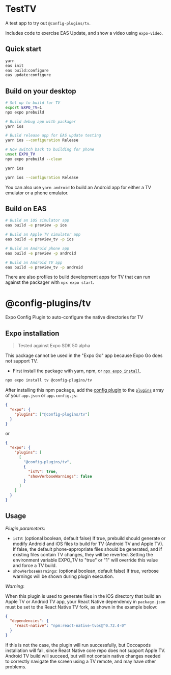# TestTV

A test app to try out `@config-plugins/tv`.

Includes code to exercise EAS Update, and show a video using `expo-video`.

## Quick start

```sh
yarn
eas init
eas build:configure
eas update:configure
```
## Build on your desktop

```sh
# Set up to build for TV
export EXPO_TV=1
npx expo prebuild

# Build debug app with packager
yarn ios

# Build release app for EAS update testing
yarn ios --configuration Release

# Now switch back to building for phone
unset EXPO_TV
npx expo prebuild --clean

yarn ios

yarn ios --configuration Release

```

You can also use `yarn android` to build an Android app for either a TV emulator or a phone emulator.

## Build on EAS

```sh
# Build an iOS simulator app
eas build -e preview -p ios

# Build an Apple TV simulator app
eas build -e preview_tv -p ios

# Build an Android phone app
eas build -e preview -p android

# Build an Android TV app
eas build -e preview_tv -p android
```

There are also profiles to build development apps for TV that can run against the packager with `npx expo start`.

# @config-plugins/tv

Expo Config Plugin to auto-configure the native directories for TV

## Expo installation

> Tested against Expo SDK 50 alpha

This package cannot be used in the "Expo Go" app because Expo Go does not support TV.

- First install the package with yarn, npm, or [`npx expo install`](https://docs.expo.io/workflow/expo-cli/#expo-install).

```sh
npx expo install tv @config-plugins/tv
```

After installing this npm package, add the [config plugin](https://docs.expo.io/guides/config-plugins/) to the [`plugins`](https://docs.expo.io/versions/latest/config/app/#plugins) array of your `app.json` or `app.config.js`:

```json
{
  "expo": {
    "plugins": ["@config-plugins/tv"]
  }
}
```

or

```json
{
  "expo": {
    "plugins": [
      [
        "@config-plugins/tv",
        {
          "isTV": true,
          "showVerboseWarnings": false
        }
      ]
    ]
  }
}
```

## Usage

_Plugin parameters_:

- `isTV`: (optional boolean, default false) If true, prebuild should generate or modify Android and iOS files to build for TV (Android TV and Apple TV). If false, the default phone-appropriate files should be generated, and if existing files contain TV changes, they will be reverted.  Setting the environment variable EXPO_TV to "true" or "1" will override this value and force a TV build.
- `showVerboseWarnings`: (optional boolean, default false) If true, verbose warnings will be shown during plugin execution.

_Warning_:

When this plugin is used to generate files in the iOS directory that build an Apple TV or Android TV app, your React Native dependency in `package.json` must be set to the React Native TV fork, as shown in the example below:

```json
{
  "dependencies": {
    "react-native": "npm:react-native-tvos@^0.72.4-0"
  }
}
```

If this is not the case, the plugin will run successfully, but Cocoapods installation will fail, since React Native core repo does not support Apple TV. Android TV build will succeed, but will not contain native changes needed to correctly navigate the screen using a TV remote, and may have other problems.

